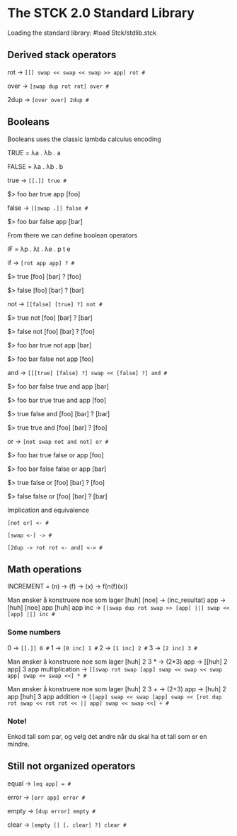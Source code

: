 The STCK 2.0 Standard Library
=============================

Loading the standard library:
#load Stck/stdlib.stck

Derived stack operators
-----------------------
rot -> ```[[] swap << swap << swap >> app] rot #```

over -> ```[swap dup rot rot] over #```

2dup -> ```[over over] 2dup #```

Booleans
--------
Booleans uses the classic lambda calculus encoding

TRUE = λa . λb . a

FALSE = λa . λb . b

true -> ```[[.]] true #```

$> foo bar true app
[foo]

false -> ```[[swap .]] false #```

$> foo bar false app
[bar]

From there we can define boolean operators

IF = λp . λt . λe . p t e

if -> ```[rot app app] ? #```

$> true [foo] [bar] ?
[foo]

$> false [foo] [bar] ?
[bar]

not -> ```[[false] [true] ?] not #```

$> true not [foo] [bar] ?
[bar]

$> false not [foo] [bar] ?
[foo]

$> foo bar true not app
[bar]

$> foo bar false not app
[foo]

and -> ```[[[true] [false] ?] swap << [false] ?] and #```

$> foo bar false true and app
[bar]

$> foo bar true true and app
[foo]

$> true false and [foo] [bar] ?
[bar]

$> true true and [foo] [bar] ?
[foo]

or -> ```[not swap not and not] or #```

$> foo bar true false or app
[foo]

$> foo bar false false or app
[bar]

$> true false or [foo] [bar] ?
[foo]

$> false false or [foo] [bar] ?
[bar]

Implication and equivalence

```[not or] <- #```

```[swap <-] -> #```

```[2dup -> rot rot <- and] <-> #```

Math operations
---------------

INCREMENT = (n) -> (f) -> (x) -> f(n(f)(x))

Man ønsker å konstruere noe som lager [huh] [noe] -> (inc_resultat) app -> [huh] [noe] app [huh] app
inc -> ```[[swap dup rot swap >> [app] ||] swap << [app] ||] inc #```

### Some numbers
0 -> ```[[.]] 0 #```
1 -> ```[0 inc] 1 #```
2 -> ```[1 inc] 2 #```
3 -> ```[2 inc] 3 #```

Man ønsker å konstruere noe som lager [huh] 2 3 * -> (2*3) app -> [[huh] 2 app] 3 app
multiplication -> ```[[swap rot swap [app] swap << swap << swap app] swap << swap <<] * #```

Man ønsker å konstruere noe som lager [huh] 2 3 + -> (2+3) app -> [huh] 2 app [huh] 3 app
addition -> ```[[app] swap << swap [app] swap << [rot dup rot swap << rot rot << || app] swap << swap <<] + #```

### Note!

Enkod tall som par, og velg det andre når du skal ha et tall som er en mindre.


Still not organized operators
-----------------------------

equal -> ```[eq app] = #```

error -> ```[err app] error #```

empty -> ```[dup error] empty #```

clear -> ```[empty [] [. clear] ?] clear #```